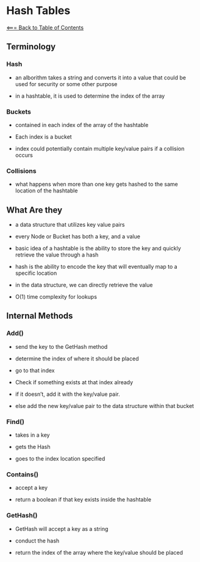 # Hash Tables

[<=== Back to Table of Contents](https://peterjast.github.io/reading-notes/)

## Terminology

### Hash

* an alborithm takes a string and converts it into a value that could be used for security or some other purpose

* in a hashtable, it is used to determine the index of the array

### Buckets

* contained in each index of the array of the hashtable

* Each index is a bucket

* index could potentially contain multiple key/value pairs if a collision occurs

### Collisions

* what happens when more than one key gets hashed to the same location of the hashtable

## What Are they

* a data structure that utilizes key value pairs

* every Node or Bucket has both a key, and a value

* basic idea of a hashtable is the ability to store the key and quickly retrieve the value through a hash

* hash is the ability to encode the key that will eventually map to a specific location

* in the data structure, we can directly retrieve the value

* O(1) time complexity for lookups

## Internal Methods

### Add()

* send the key to the GetHash method

* determine the index of where it should be placed

* go to that index

* Check if something exists at that index already

* if it doesn’t, add it with the key/value pair.

* else add the new key/value pair to the data structure within that bucket

### Find()

* takes in a key

* gets the Hash

* goes to the index location specified

### Contains()

* accept a key

* return a boolean if that key exists inside the hashtable

### GetHash()

* GetHash will accept a key as a string

* conduct the hash

* return the index of the array where the key/value should be placed
